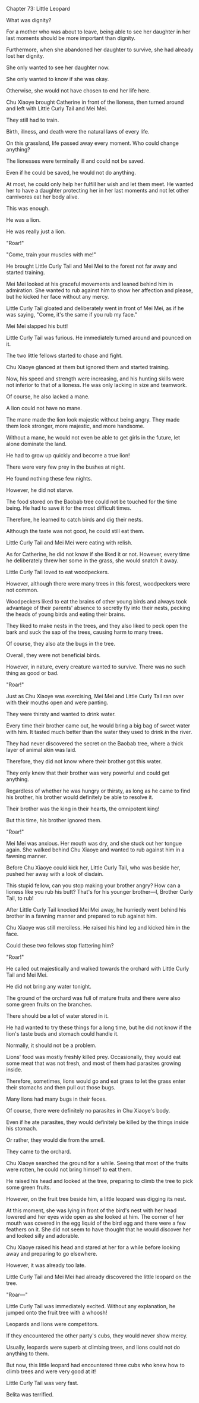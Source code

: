 Chapter 73: Little Leopard

What was dignity?

For a mother who was about to leave, being able to see her daughter in her last moments should be more important than dignity.

Furthermore, when she abandoned her daughter to survive, she had already lost her dignity.

She only wanted to see her daughter now.

She only wanted to know if she was okay.

Otherwise, she would not have chosen to end her life here.

Chu Xiaoye brought Catherine in front of the lioness, then turned around and left with Little Curly Tail and Mei Mei.

They still had to train.

Birth, illness, and death were the natural laws of every life.

On this grassland, life passed away every moment. Who could change anything?

The lionesses were terminally ill and could not be saved.

Even if he could be saved, he would not do anything.

At most, he could only help her fulfill her wish and let them meet. He wanted her to have a daughter protecting her in her last moments and not let other carnivores eat her body alive.

This was enough.

He was a lion.

He was really just a lion.

"Roar\!"

"Come, train your muscles with me\!"

He brought Little Curly Tail and Mei Mei to the forest not far away and started training.

Mei Mei looked at his graceful movements and leaned behind him in admiration. She wanted to rub against him to show her affection and please, but he kicked her face without any mercy.

Little Curly Tail gloated and deliberately went in front of Mei Mei, as if he was saying, "Come, it's the same if you rub my face."

Mei Mei slapped his butt\!

Little Curly Tail was furious. He immediately turned around and pounced on it.

The two little fellows started to chase and fight.

Chu Xiaoye glanced at them but ignored them and started training.

Now, his speed and strength were increasing, and his hunting skills were not inferior to that of a lioness. He was only lacking in size and teamwork.

Of course, he also lacked a mane.

A lion could not have no mane.

The mane made the lion look majestic without being angry. They made them look stronger, more majestic, and more handsome.

Without a mane, he would not even be able to get girls in the future, let alone dominate the land.

He had to grow up quickly and become a true lion\!

There were very few prey in the bushes at night.

He found nothing these few nights.

However, he did not starve.

The food stored on the Baobab tree could not be touched for the time being. He had to save it for the most difficult times.

Therefore, he learned to catch birds and dig their nests.

Although the taste was not good, he could still eat them.

Little Curly Tail and Mei Mei were eating with relish.

As for Catherine, he did not know if she liked it or not. However, every time he deliberately threw her some in the grass, she would snatch it away.

Little Curly Tail loved to eat woodpeckers.

However, although there were many trees in this forest, woodpeckers were not common.

Woodpeckers liked to eat the brains of other young birds and always took advantage of their parents' absence to secretly fly into their nests, pecking the heads of young birds and eating their brains.

They liked to make nests in the trees, and they also liked to peck open the bark and suck the sap of the trees, causing harm to many trees.

Of course, they also ate the bugs in the tree.

Overall, they were not beneficial birds.

However, in nature, every creature wanted to survive. There was no such thing as good or bad.

"Roar\!"

Just as Chu Xiaoye was exercising, Mei Mei and Little Curly Tail ran over with their mouths open and were panting.

They were thirsty and wanted to drink water.

Every time their brother came out, he would bring a big bag of sweet water with him. It tasted much better than the water they used to drink in the river.

They had never discovered the secret on the Baobab tree, where a thick layer of animal skin was laid.

Therefore, they did not know where their brother got this water.

They only knew that their brother was very powerful and could get anything.

Regardless of whether he was hungry or thirsty, as long as he came to find his brother, his brother would definitely be able to resolve it.

Their brother was the king in their hearts, the omnipotent king\!

But this time, his brother ignored them.

"Roar\!"

Mei Mei was anxious. Her mouth was dry, and she stuck out her tongue again. She walked behind Chu Xiaoye and wanted to rub against him in a fawning manner.

Before Chu Xiaoye could kick her, Little Curly Tail, who was beside her, pushed her away with a look of disdain.

This stupid fellow, can you stop making your brother angry? How can a lioness like you rub his butt? That's for his younger brother—I, Brother Curly Tail, to rub\!

After Little Curly Tail knocked Mei Mei away, he hurriedly went behind his brother in a fawning manner and prepared to rub against him.

Chu Xiaoye was still merciless. He raised his hind leg and kicked him in the face.

Could these two fellows stop flattering him?

"Roar\!"

He called out majestically and walked towards the orchard with Little Curly Tail and Mei Mei.

He did not bring any water tonight.

The ground of the orchard was full of mature fruits and there were also some green fruits on the branches.

There should be a lot of water stored in it.

He had wanted to try these things for a long time, but he did not know if the lion's taste buds and stomach could handle it.

Normally, it should not be a problem.

Lions' food was mostly freshly killed prey. Occasionally, they would eat some meat that was not fresh, and most of them had parasites growing inside.

Therefore, sometimes, lions would go and eat grass to let the grass enter their stomachs and then pull out those bugs.

Many lions had many bugs in their feces.

Of course, there were definitely no parasites in Chu Xiaoye's body.

Even if he ate parasites, they would definitely be killed by the things inside his stomach.

Or rather, they would die from the smell.

They came to the orchard.

Chu Xiaoye searched the ground for a while. Seeing that most of the fruits were rotten, he could not bring himself to eat them.

He raised his head and looked at the tree, preparing to climb the tree to pick some green fruits.

However, on the fruit tree beside him, a little leopard was digging its nest.

At this moment, she was lying in front of the bird's nest with her head lowered and her eyes wide open as she looked at him. The corner of her mouth was covered in the egg liquid of the bird egg and there were a few feathers on it. She did not seem to have thought that he would discover her and looked silly and adorable.

Chu Xiaoye raised his head and stared at her for a while before looking away and preparing to go elsewhere.

However, it was already too late.

Little Curly Tail and Mei Mei had already discovered the little leopard on the tree.

"Roar—"

Little Curly Tail was immediately excited. Without any explanation, he jumped onto the fruit tree with a whoosh\!

Leopards and lions were competitors.

If they encountered the other party's cubs, they would never show mercy.

Usually, leopards were superb at climbing trees, and lions could not do anything to them.

But now, this little leopard had encountered three cubs who knew how to climb trees and were very good at it\!

Little Curly Tail was very fast.

Belita was terrified.